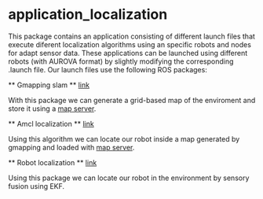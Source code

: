 # application_localization
This package contains an application consisting of different launch files that execute diferent localization algorithms using an specific robots and nodes for adapt sensor data. These applications can be launched using different robots (with AUROVA format) by slightly modifying the corresponding .launch file. Our launch files use the following ROS packages:

** Gmapping slam ** 
[link](http://wiki.ros.org/gmapping)

With this package we can generate a grid-based map of the enviroment and store it using a [map server](http://wiki.ros.org/map_server).

** Amcl localization ** 
[link](http://wiki.ros.org/amcl) 

Using this algorithm we can locate our robot inside a map generated by gmapping and loaded with [map server](http://wiki.ros.org/map_server).

** Robot localization ** 
[link](http://wiki.ros.org/robot_localization) 

Using this package we can locate our robot in the environment by sensory fusion using EKF.
